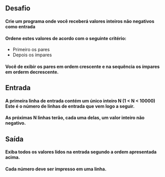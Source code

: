 ## Desafio
#### Crie um programa onde você receberá valores inteiros não negativos como entrada
#### Ordene estes valores de acordo com o seguinte critério:
- Primeiro os pares
- Depois os ímpares

#### Você de exibir os pares em ordem crescente e na sequência os ímpares em orderm decrescente.

## Entrada
#### A primeira linha de entrada contém um único inteiro N (1 < N < 10000) Este é o número de linhas de entrada que vem logo a seguir.
#### As próximas N linhas terão, cada uma delas, um valor inteiro não negativo.

## Saída
#### Exiba todos os valores lidos na entrada segundo a ordem apresentada acima.
#### Cada número deve ser impresso em uma linha.